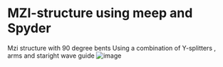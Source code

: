 # MZI-structure using meep and Spyder
Mzi structure with 90 degree bents 
Using a combination of Y-splitters , arms and staright wave guide
![image](https://github.com/udayM-design/MZI-structure/assets/93391726/10d7f07c-5bdf-4414-9d08-be021e73e882)

